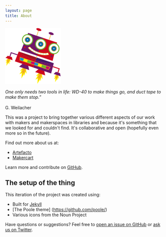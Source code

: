 ```yaml
---
layout: page
title: About
---
```


<p class="message about">
<img class="logo left" src="/public/images/robot.png" width=180>

<em>One only needs two tools in life: WD-40 to make things go, and duct tape to make them stop.”</em>
<br><br>
G. Weilacher</p>

This was a project to bring together various different aspects of our work with makers and makerspaces in libraries and because it's something that we looked for and couldn't find. It's collaborative and open (hopefully even more so in the future).

Find out more about us at:

* [Artefacto](http://artefacto.org.uk)
* [Makercart](http://makercart.org.uk)

Learn more and contribute on [GitHub](https://github.com/artefacto).

## The setup of the thing

This iteration of the project was created using:

* Built for [Jekyll](http://jekyllrb.com)
* [The Poole theme] (https://github.com/poole/)
* Various icons from the Noun Project

Have questions or suggestions? Feel free to [open an issue on GitHub](https://github.com/artefacto/librarymakers/issues/new) or [ask us on Twitter](https://twitter.com/artefactors).
